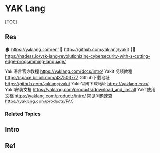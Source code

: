 # YAK Lang

[TOC]



## Res
🏠 https://yaklang.com/en/
🚧 https://github.com/yaklang/yakit
👨‍💻 https://hadess.io/yak-lang-revolutionizing-cybersecurity-with-a-cutting-edge-programming-language/

Yak 语言官方教程
https://yaklang.com/docs/intro/
Yakit 视频教程
https://space.bilibili.com/437503777
Github下载地址
https://github.com/yaklang/yakit
Yakit官网下载地址
https://yaklang.com/
Yakit安装文档
https://yaklang.com/products/download_and_install
Yakit使用文档
https://yaklang.com/products/intro/
常见问题速查
https://yaklang.com/products/FAQ


### Related Topics



## Intro



## Ref
[不夸张，MITM真是网安人的神器]: https://mp.weixin.qq.com/s/9bC4iZcsuKe0JOYWTZGKGw

